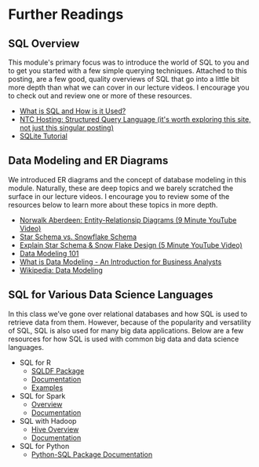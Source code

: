 # Further Readings

##  SQL Overview

This module's primary focus was to introduce the world of SQL to you and to get you started with a few simple querying techniques. Attached to this posting, are a few good, quality overviews of SQL that go into a little bit more depth than what we can cover in our lecture videos. I encourage you to check out and review one or more of these resources.

- [What is SQL and How is it Used?](https://www.thebalancecareers.com/what-is-sql-and-uses-2071909)
- [NTC Hosting: Structured Query Language (it's worth exploring this site, not just this singular posting)](https://www.ntchosting.com/encyclopedia/databases/structured-query-language/)
- [SQLite Tutorial](https://www.tutorialspoint.com/sqlite/index.htm)

## Data Modeling and ER Diagrams

We introduced ER diagrams and the concept of database modeling in this module. Naturally, these are deep topics and we barely scratched the surface in our lecture videos. I encourage you to review some of the resources below to learn more about these topics in more depth.

- [Norwalk Aberdeen: Entity-Relationsip Diagrams (9 Minute YouTube Video)](https://www.youtube.com/watch?v=c0_9Y8QAstg)
- [Star Schema vs. Snowflake Schema](http://www.vertabelo.com/blog/technical-articles/data-warehouse-modeling-star-schema-vs-snowflake-schema)
- [Explain Star Schema & Snow Flake Design (5 Minute YouTube Video)](https://www.youtube.com/watch?v=KUwOcip7Zzc)
- [Data Modeling 101](http://www.agiledata.org/essays/dataModeling101.html)
- [What is Data Modeling - An Introduction for Business Analysts](http://business-analysis-excellence.com/what-is-data-modeling/)
- [Wikipedia: Data Modeling](https://www.wikiwand.com/en/Data_modeling)

## SQL for Various Data Science Languages

In this class we’ve gone over relational databases and how SQL is used to retrieve data from them. However, because of the popularity and versatility of SQL, SQL is also used for many big data applications. Below are a few resources for how SQL is used with common big data and data science languages.

- SQL for R
  - [SQLDF Package](https://cran.r-project.org/web/packages/sqldf/index.html)
  - [Documentation](https://cran.r-project.org/web/packages/sqldf/sqldf.pdf)
  - [Examples](https://www.r-bloggers.com/manipulating-data-frames-using-sqldf-a-brief-overview/)
- SQL for Spark
  - [Overview](https://spark.apache.org/docs/latest/sql-programming-guide.html#overview)
  - [Documentation](https://spark.apache.org/docs/latest/sql-programming-guide.html)
- SQL with Hadoop
  - [Hive Overview](https://hive.apache.org/)
  - [Documentation](https://cwiki.apache.org/confluence/display/Hive/LanguageManual)
- SQL for Python
  - [Python-SQL Package Documentation](https://pypi.python.org/pypi/python-sql)